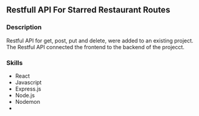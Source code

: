 ## Restfull API For Starred Restaurant Routes

### Description
Restful API for get, post, put and delete, were added to an existing project. The Restful API connected the frontend to the backend of the projecct.


### Skills
- React
- Javascript
- Express.js
- Node.js
- Nodemon
- 
